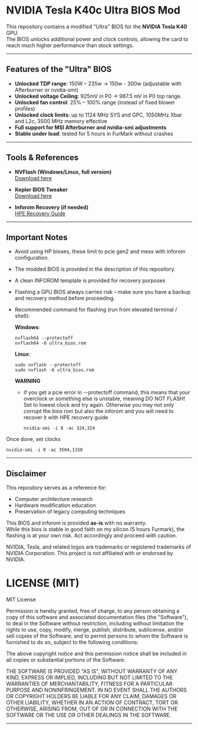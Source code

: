 # NVIDIA Tesla K40c Ultra BIOS Mod

This repository contains a modified "Ultra" BIOS for the **NVIDIA Tesla K40** GPU.  
The BIOS unlocks additional power and clock controls, allowing the card to reach much higher performance than stock settings.

---

## Features of the "Ultra" BIOS
- **Unlocked TDP range**: 150W – 235w -> 150w - 300w (adjustable with Afterburner or nvidia-smi)  
- **Unlocked voltage Ceiling**: 925mV in P0 -> 987.5 mV in P0 top range.
- **Unlocked fan control**: 25% – 100% range (instead of fixed blower profiles)  
- **Unlocked clock limits**: up to 1124 MHz SYS and GPC, 1050MHz Xbar and L2c, 3500 MHz memory effective 
- **Full support for MSI Afterburner and nvidia-smi adjustments**  
- **Stable under load**: tested for 5 hours in FurMark without crashes  

---

## Tools & References
- **NVFlash (Windows/Linux, full version)**  
  [Download here](https://www.techpowerup.com/download/nvidia-nvflash/)  

- **Kepler BIOS Tweaker**  
  [Download here](https://www.techpowerup.com/download/kepler-bios-tweaker/)  

- **Inforom Recovery (if needed)**  
  [HPE Recovery Guide](https://support.hpe.com/hpesc/public/docDisplay?docId=sf000073504en_us&docLocale=en_US)  

---

## Important Notes
- Avoid using HP bioses, these limit to pcie gen2 and mess with inforom configuration.
- The modded BIOS is provided in the description of this repository.  
- A clean INFOROM template is provided for recovery purposes
- Flashing a GPU BIOS always carries risk – make sure you have a backup and recovery method before proceeding.  
- Recommended command for flashing (run from elevated terminal / shell):

  **Windows**:
  ```
  nvflash64 --protectoff
  nvflash64 -6 ultra_bios.rom
  ```

  **Linux**:
  ```
  sudo nvflash --protectoff
  sudo nvflash -6 ultra_bios.rom
  ```

  **WARNING**
  - if you get a pcie error in --protectoff command, this means that your overclock or something else is unstable, meaning DO NOT FLASH! Set to lowest clock and try again. Otherwise you may not only corrupt the bios rom but also the inforom and you will need to recover it with HPE recovery guide
    ```
    nvidia-smi -i 0 -ac 324,324
    ```

Once done, set clocks
```
nvidia-smi -i 0 -ac 3504,1150
```

---

## Disclaimer
This repository serves as a reference for:
- Computer architecture research
- Hardware modification education
- Preservation of legacy computing techniques

This BIOS and inforom is provided **as-is** with no warranty.  
While this bios is stable in good faith on my silicon (5 hours Furmark), the flashing is at your own risk. Act accordingly and proceed with caution.

NVIDIA, Tesla, and related logos are trademarks or registered trademarks of NVIDIA Corporation. This project is not affiliated with or endorsed by NVIDIA.

# LICENSE (MIT)

MIT License

Permission is hereby granted, free of charge, to any person obtaining a copy
of this software and associated documentation files (the "Software"), to deal
in the Software without restriction, including without limitation the rights
to use, copy, modify, merge, publish, distribute, sublicense, and/or sell
copies of the Software, and to permit persons to whom the Software is
furnished to do so, subject to the following conditions:

The above copyright notice and this permission notice shall be included in all
copies or substantial portions of the Software.

THE SOFTWARE IS PROVIDED "AS IS", WITHOUT WARRANTY OF ANY KIND, EXPRESS OR
IMPLIED, INCLUDING BUT NOT LIMITED TO THE WARRANTIES OF MERCHANTABILITY,
FITNESS FOR A PARTICULAR PURPOSE AND NONINFRINGEMENT. IN NO EVENT SHALL THE
AUTHORS OR COPYRIGHT HOLDERS BE LIABLE FOR ANY CLAIM, DAMAGES OR OTHER
LIABILITY, WHETHER IN AN ACTION OF CONTRACT, TORT OR OTHERWISE, ARISING FROM,
OUT OF OR IN CONNECTION WITH THE SOFTWARE OR THE USE OR OTHER DEALINGS IN THE
SOFTWARE.


---
